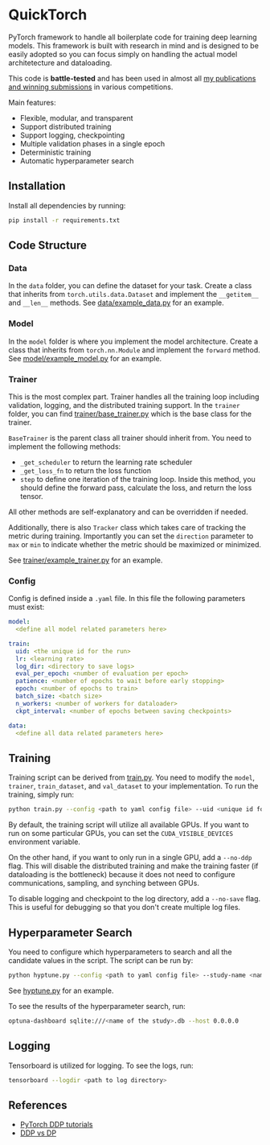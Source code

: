 # QuickTorch
PyTorch framework to handle all boilerplate code for training deep learning models. This framework is built with research in mind and is designed to be easily adopted so you can focus simply on handling the actual model architetecture and dataloading. 

This code is **battle-tested** and has been used in almost all [my publications and winning submissions](https://steveimm.id/) in various competitions.

Main features:
- Flexible, modular, and transparent
- Support distributed training
- Support logging, checkpointing
- Multiple validation phases in a single epoch
- Deterministic training
- Automatic hyperparameter search

## Installation
Install all dependencies by running:
```bash
pip install -r requirements.txt
```

## Code Structure
### Data
In the `data` folder, you can define the dataset for your task. Create a class that inherits from `torch.utils.data.Dataset` and implement the `__getitem__` and `__len__` methods. See [data/example_data.py](data/example_data.py) for an example.

### Model
In the `model` folder is where you implement the model architecture. Create a class that inherits from `torch.nn.Module` and implement the `forward` method. See [model/example_model.py](model/example_model.py) for an example.

### Trainer
This is the most complex part. Trainer handles all the training loop including validation, logging, and the distributed training support. 
In the `trainer` folder, you can find [trainer/base_trainer.py](trainer/base_trainer.py) which is the base class for the trainer. 

`BaseTrainer` is the parent class all trainer should inherit from. You need to implement the following methods:
- `_get_scheduler` to return the learning rate scheduler
- `_get_loss_fn` to return the loss function
- `step` to define one iteration of the training loop. Inside this method, you should define the forward pass, calculate the loss, and return the loss tensor.

All other methods are self-explanatory and can be overridden if needed.

Additionally, there is also `Tracker` class which takes care of tracking the metric during training. Importantly you can set the `direction` parameter to `max` or `min` to indicate whether the metric should be maximized or minimized.

See [trainer/example_trainer.py](trainer/example_trainer.py) for an example.

### Config
Config is defined inside a `.yaml` file. In this file the following parameters must exist:
```yaml
model:
  <define all model related parameters here>

train:
  uid: <the unique id for the run>
  lr: <learning rate>
  log_dir: <directory to save logs>
  eval_per_epoch: <number of evaluation per epoch>
  patience: <number of epochs to wait before early stopping>
  epoch: <number of epochs to train>
  batch_size: <batch size>
  n_workers: <number of workers for dataloader>
  ckpt_interval: <number of epochs between saving checkpoints>

data:
  <define all data related parameters here>
```

## Training
Training script can be derived from [train.py](train.py). You need to modify the `model`, `trainer`, `train_dataset`, and `val_dataset` to your implementation. To run the training, simply run:
```bash
python train.py --config <path to yaml config file> --uid <unique id for the run>
```

By default, the training script will utilize all available GPUs. If you want to run on some particular GPUs, you can set the `CUDA_VISIBLE_DEVICES` environment variable. 

On the other hand, if you want to only run in a single GPU, add a `--no-ddp` flag. This will disable the distributed training and make the training faster (if dataloading is the bottleneck) because it does not need to configure communications, sampling, and synching between GPUs.

To disable logging and checkpoint to the log directory, add a `--no-save` flag. This is useful for debugging so that you don't create multiple log files.

## Hyperparameter Search
You need to configure which hyperparameters to search and all the candidate values in the script. The script can be run by:
```bash
python hyptune.py --config <path to yaml config file> --study-name <name of the study>
```

See [hyptune.py](hyptune.py) for an example.

To see the results of the hyperparameter search, run:
```bash
optuna-dashboard sqlite:///<name of the study>.db --host 0.0.0.0
```
## Logging
Tensorboard is utilized for logging. To see the logs, run:
```bash
tensorboard --logdir <path to log directory>
```

## References
- [PyTorch DDP tutorials](https://www.youtube.com/playlist?list=PL_lsbAsL_o2CSuhUhJIiW0IkdT5C2wGWj)
- [DDP vs DP](https://huggingface.co/docs/transformers/en/perf_train_gpu_many)